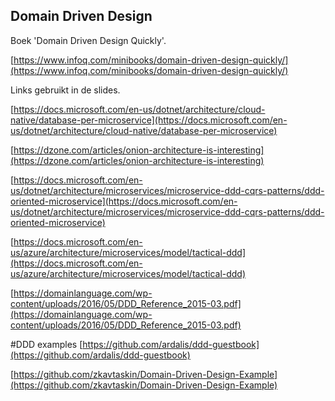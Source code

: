 ## Domain Driven Design

Boek 'Domain Driven Design Quickly'.

[https://www.infoq.com/minibooks/domain-driven-design-quickly/](https://www.infoq.com/minibooks/domain-driven-design-quickly/)

Links gebruikt in de slides.

[https://docs.microsoft.com/en-us/dotnet/architecture/cloud-native/database-per-microservice](https://docs.microsoft.com/en-us/dotnet/architecture/cloud-native/database-per-microservice)

[https://dzone.com/articles/onion-architecture-is-interesting](https://dzone.com/articles/onion-architecture-is-interesting)

[https://docs.microsoft.com/en-us/dotnet/architecture/microservices/microservice-ddd-cqrs-patterns/ddd-oriented-microservice](https://docs.microsoft.com/en-us/dotnet/architecture/microservices/microservice-ddd-cqrs-patterns/ddd-oriented-microservice)

[https://docs.microsoft.com/en-us/azure/architecture/microservices/model/tactical-ddd](https://docs.microsoft.com/en-us/azure/architecture/microservices/model/tactical-ddd)

[https://domainlanguage.com/wp-content/uploads/2016/05/DDD_Reference_2015-03.pdf](https://domainlanguage.com/wp-content/uploads/2016/05/DDD_Reference_2015-03.pdf)

#DDD examples
[https://github.com/ardalis/ddd-guestbook](https://github.com/ardalis/ddd-guestbook)

[https://github.com/zkavtaskin/Domain-Driven-Design-Example](https://github.com/zkavtaskin/Domain-Driven-Design-Example)



<!--stackedit_data:
eyJoaXN0b3J5IjpbMTc4MDk1MTM5LDE1MzE2MDY5ODZdfQ==
-->